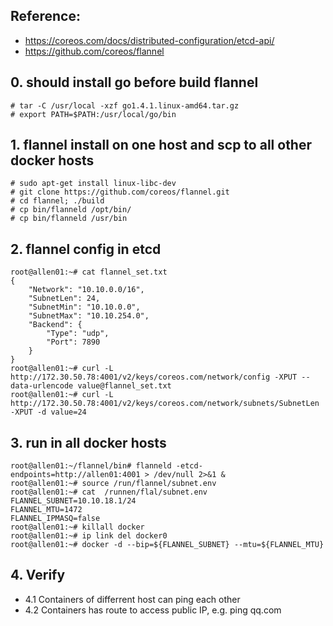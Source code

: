 ## Reference:
* https://coreos.com/docs/distributed-configuration/etcd-api/
* https://github.com/coreos/flannel

## 0. should install go before build flannel
```
# tar -C /usr/local -xzf go1.4.1.linux-amd64.tar.gz
# export PATH=$PATH:/usr/local/go/bin
```
## 1. flannel install on one host and scp to all other docker hosts
```
# sudo apt-get install linux-libc-dev
# git clone https://github.com/coreos/flannel.git
# cd flannel; ./build
# cp bin/flanneld /opt/bin/
# cp bin/flanneld /usr/bin
```

## 2. flannel config in etcd
```
root@allen01:~# cat flannel_set.txt 
{
    "Network": "10.10.0.0/16",
    "SubnetLen": 24,
    "SubnetMin": "10.10.0.0",
    "SubnetMax": "10.10.254.0",
    "Backend": {
        "Type": "udp",
        "Port": 7890
    }
}
root@allen01:~# curl -L http://172.30.50.78:4001/v2/keys/coreos.com/network/config -XPUT --data-urlencode value@flannel_set.txt
root@allen01:~# curl -L http://172.30.50.78:4001/v2/keys/coreos.com/network/subnets/SubnetLen -XPUT -d value=24
```

## 3. run in all docker hosts
```
root@allen01:~/flannel/bin# flanneld -etcd-endpoints=http://allen01:4001 > /dev/null 2>&1 &
root@allen01:~# source /run/flannel/subnet.env
root@allen01:~# cat  /runnen/flal/subnet.env      
FLANNEL_SUBNET=10.10.18.1/24
FLANNEL_MTU=1472
FLANNEL_IPMASQ=false
root@allen01:~# killall docker
root@allen01:~# ip link del docker0
root@allen01:~# docker -d --bip=${FLANNEL_SUBNET} --mtu=${FLANNEL_MTU}
```

## 4. Verify
* 4.1 Containers of differrent host can ping each other
* 4.2 Containers has route to access public IP, e.g. ping qq.com







